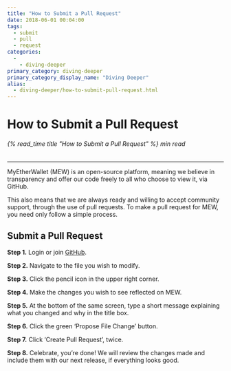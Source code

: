 ```yaml
---
title: "How to Submit a Pull Request"
date: 2018-06-01 00:04:00
tags:
  - submit
  - pull
  - request
categories:
  - 
    - diving-deeper
primary_category: diving-deeper
primary_category_display_name: "Diving Deeper"
alias:
  - diving-deeper/how-to-submit-pull-request.html
---
```


# **How to Submit a Pull Request**

###### {% read_time title "How to Submit a Pull Request" %} min read

* * *

MyEtherWallet (MEW) is an open-source platform, meaning we believe in transparency and offer our code freely to all who choose to view it, via GitHub.

This also means that we are always ready and willing to accept community support, through the use of pull requests. To make a pull request for MEW, you need only follow a simple process.

## **Submit a Pull Request**

**Step 1.** Login or join [GitHub](https://github.com/MyEtherWallet).

**Step 2.** Navigate to the file you wish to modify.

**Step 3.** Click the pencil icon in the upper right corner.

**Step 4.** Make the changes you wish to see reflected on MEW.

**Step 5.** At the bottom of the same screen, type a short message explaining what you changed and why in the title box.

**Step 6.** Click the green ‘Propose File Change’ button.

**Step 7.** Click ‘Create Pull Request’, twice.

**Step 8.** Celebrate, you’re done! We will review the changes made and include them with our next release, if everything looks good.
